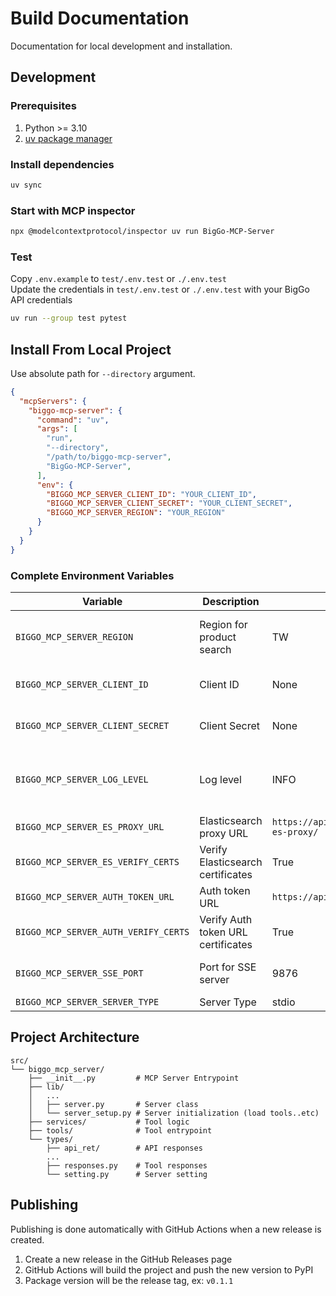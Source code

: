 # Build Documentation
Documentation for local development and installation.

## Development
### Prerequisites
1. Python >= 3.10
2. [uv package manager](https://docs.astral.sh/uv/getting-started/installation/)

### Install dependencies
```bash
uv sync
```

### Start with MCP inspector
```bash
npx @modelcontextprotocol/inspector uv run BigGo-MCP-Server
```

### Test
Copy `.env.example` to `test/.env.test` or `./.env.test`  
Update the credentials in `test/.env.test` or `./.env.test` with your BigGo API credentials
```bash
uv run --group test pytest
```

## Install From Local Project
Use absolute path for `--directory` argument.
```json
{
  "mcpServers": {
    "biggo-mcp-server": {
      "command": "uv",
      "args": [
        "run",
        "--directory",
        "/path/to/biggo-mcp-server",
        "BigGo-MCP-Server",
      ],
      "env": {
        "BIGGO_MCP_SERVER_CLIENT_ID": "YOUR_CLIENT_ID",
        "BIGGO_MCP_SERVER_CLIENT_SECRET": "YOUR_CLIENT_SECRET",
        "BIGGO_MCP_SERVER_REGION": "YOUR_REGION"
      }
    }
  }
}
```

### Complete Environment Variables
| Variable                             | Description                        | Default                                      | Choices                                    |
| ------------------------------------ | ---------------------------------- | -------------------------------------------- | ------------------------------------------ |
| `BIGGO_MCP_SERVER_REGION`            | Region for product search          | TW                                           | US, TW, JP, HK, SG, MY, IN, PH, TH, VN, ID |
| `BIGGO_MCP_SERVER_CLIENT_ID`         | Client ID                          | None                                         | Required for specification search          |
| `BIGGO_MCP_SERVER_CLIENT_SECRET`     | Client Secret                      | None                                         | Required for specification search          |
| `BIGGO_MCP_SERVER_LOG_LEVEL`         | Log level                          | INFO                                         | DEBUG, INFO, WARNING, ERROR, CRITICAL      |
| `BIGGO_MCP_SERVER_ES_PROXY_URL`      | Elasticsearch proxy URL            | `https://api.biggo.com/api/v1/mcp-es-proxy/` |
| `BIGGO_MCP_SERVER_ES_VERIFY_CERTS`   | Verify Elasticsearch certificates  | True                                         | True, False                                |
| `BIGGO_MCP_SERVER_AUTH_TOKEN_URL`    | Auth token URL                     | `https://api.biggo.com/auth/v1/token`        |
| `BIGGO_MCP_SERVER_AUTH_VERIFY_CERTS` | Verify Auth token URL certificates | True                                         | True, False                                |
| `BIGGO_MCP_SERVER_SSE_PORT`          | Port for SSE server                | 9876                                         | Any available port number                  |
| `BIGGO_MCP_SERVER_SERVER_TYPE`       | Server Type                        | stdio                                        | stdio, sse                                 |

## Project Architecture
```
src/
└── biggo_mcp_server/
    ├── __init__.py         # MCP Server Entrypoint
    ├── lib/
    │   ...
    │   ├── server.py       # Server class      
    │   └── server_setup.py # Server initialization (load tools..etc)
    ├── services/           # Tool logic
    ├── tools/              # Tool entrypoint
    └── types/
        ├── api_ret/        # API responses
        ...
        ├── responses.py    # Tool responses
        └── setting.py      # Server setting
```

## Publishing
Publishing is done automatically with GitHub Actions when a new release is created. 
1. Create a new release in the GitHub Releases page
2. GitHub Actions will build the project and push the new version to PyPI
3. Package version will be the release tag, ex: `v0.1.1`
